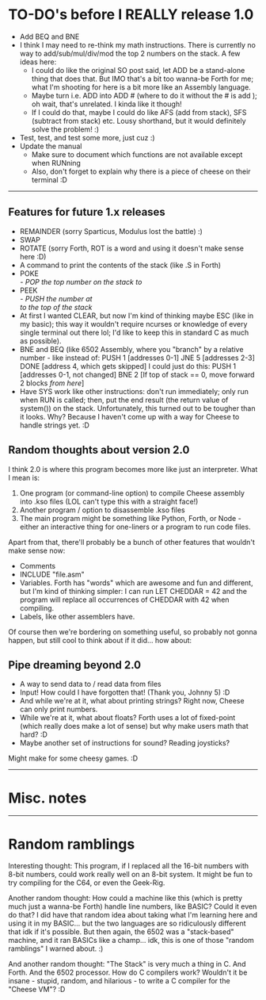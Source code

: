 # TO-DO's before I REALLY release 1.0

* Add BEQ and BNE
* I think I may need to re-think my math instructions.  There is currently no way to add/sub/mul/div/mod the top 2 numbers on the stack.  A few ideas here:
	- I could do like the original SO post said, let ADD be a stand-alone thing that does that.  But IMO that's a bit too wanna-be Forth for me; what I'm shooting for here is a bit more like an Assembly language.
	- Maybe turn i.e. ADD into ADD # (where to do it without the # is add <value at address>); oh wait, that's unrelated.  I kinda like it though!
	- If I could do that, maybe I could do like AFS (add from stack), SFS (subtract from stack) etc.  Lousy shorthand, but it would definitely solve the problem! :)
* Test, test, and test some more, just cuz :)
* Update the manual
	- Make sure to document which functions are not available except when RUNning
	- Also, don't forget to explain why there is a piece of cheese on their terminal :D



------------------------------------------------------------------------------------------------------------------------------------------------------------

## Features for future 1.x releases

* REMAINDER (sorry Sparticus, Modulus lost the battle) :)
* SWAP
* ROTATE (sorry Forth, ROT is a word and using it doesn't make sense here :D)
* A command to print the contents of the stack (like .S in Forth)
* POKE <address> - POP the top number on the stack to <address>
* PEEK <address> - PUSH the number at <address> to the top of the stack
* At first I wanted CLEAR, but now I'm kind of thinking maybe ESC (like in my basic); this way it wouldn't require ncurses or knowledge of every single terminal out there lol; I'd like to keep this in standard C as much as possible).
* BNE and BEQ (like 6502 Assembly, where you "branch" by a relative number - like instead of:
	PUSH 1 [addresses 0-1]
	JNE 5 [addresses 2-3]
	DONE [address 4, which gets skipped]
  I could just do this:
	PUSH 1 [addresses 0-1, not changed]
	BNE 2 [If top of stack == 0, move forward 2 blocks _from here_]
* Have SYS work like other instructions: don't run immediately; only run when RUN is called; then, put the end result (the return value of system()) on the stack.
	Unfortunately, this turned out to be tougher than it looks.  Why?  Because I haven't come up with a way for Cheese to handle strings yet. :D

## Random thoughts about version 2.0

I think 2.0 is where this program becomes more like just an interpreter.  What I mean is:

1. One program (or command-line option) to compile Cheese assembly into .kso files (LOL can't type this with a straight face!)
2. Another program / option to disassemble .kso files
3. The main program might be something like Python, Forth, or Node - either an interactive thing for one-liners or a program to run code files.

Apart from that, there'll probably be a bunch of other features that wouldn't make sense now:

* Comments
* INCLUDE "file.asm"
* Variables.  Forth has "words" which are awesome and fun and different, but I'm kind of thinking simpler: I can run LET CHEDDAR = 42 and the program will replace all occurrences of CHEDDAR with 42 when compiling.
* Labels, like other assemblers have.

Of course then we're bordering on something useful, so probably not gonna happen, but still cool to think about if it did... how about:

## Pipe dreaming beyond 2.0

* A way to send data to / read data from files
* Input!  How could I have forgotten that!  (Thank you, Johnny 5) :D
* And while we're at it, what about printing strings?  Right now, Cheese can only print numbers.
* While we're at it, what about floats?  Forth uses a lot of fixed-point (which really does make a lot of sense) but why make users math that hard? :D
* Maybe another set of instructions for sound?  Reading joysticks?

Might make for some cheesy games. :D




------------------------------------------------------------------------------------------------------------------------------------------------------------

# Misc. notes



------------------------------------------------------------------------------------------------------------------------------------------------------------

# Random ramblings

Interesting thought: This program, if I replaced all the 16-bit numbers with 8-bit numbers, could work really well on an 8-bit system.  It might be fun to try compiling for the C64, or even the Geek-Rig.

Another random thought: How could a machine like this (which is pretty much just a wanna-be Forth) handle line numbers, like BASIC?  Could it even do that?  I did have that random idea about taking what I'm learning here and using it in my BASIC... but the two languages are so ridiculously different that idk if it's possible.  But then again, the 6502 was a "stack-based" machine, and it ran BASICs like a champ... idk, this is one of those "random ramblings" I warned about. :)

And another random thought: "The Stack" is very much a thing in C.  And Forth.  And the 6502 processor.  How do C compilers work?  Wouldn't it be insane - stupid, random, and hilarious - to write a C compiler for the "Cheese VM"? :D
